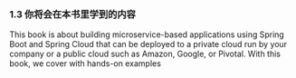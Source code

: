 ### 1.3 你将会在本书里学到的内容

This book is about building microservice-based applications using Spring Boot and Spring Cloud that can be deployed to a private cloud run by your company or a public cloud such as Amazon, Google, or Pivotal. With this book, we cover with hands-on examples

